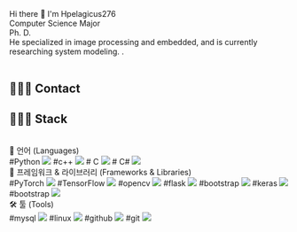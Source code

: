 


<div>
Hi there 👋 I'm Hpelagicus276<br>  Computer Science Major<br>
Ph. D. <br>
He specialized in image processing and embedded, and is currently researching system modeling. . <br>
</div>
<br>

<div><h2>🙋🏻‍♀️ Contact </h2></div>
<div>
  <a href=""/></a>
  <a href=""/></a>
  <a href=""/></a>
  <a href=""/></a>
</div>

<div><h2>👩🏻‍💻 Stack </h2><br>
<div>
🧠 언어 (Languages)<br>
#Python
  <img src="https://img.shields.io/badge/Python-3776AB?style=for-the-badge&logo=Python&logoColor=white">
#c++
  <img src="https://img.shields.io/badge/c++-00599C?style=for-the-badge&logo=c%2B%2B&logoColor=white">
# C
  <img src="https://img.shields.io/badge/c-A8B9CC?style=for-the-badge&logo=c%2B%2B&logoColor=white">
# C#
  <img src="https://img.shields.io/badge/c#-005571?style=for-the-badge&logo=c%2B%2B&logoColor=white">
<br>
🧩 프레임워크 & 라이브러리 (Frameworks & Libraries)<br>
#PyTorch
  <img src="https://img.shields.io/badge/PyTorch-EE4C2C?style=for-the-badge&logo=PyTorch&logoColor=white">
#TensorFlow
  <img src="https://img.shields.io/badge/TensorFlow-FF6F00?style=for-the-badge&logo=TensorFlow&logoColor=white">
#opencv
  <img src="https://img.shields.io/badge/opencv-5C3EE8?style=for-the-badge&logo=opencv&logoColor=black">
#flask
  <img src="https://img.shields.io/badge/flask-000000?style=for-the-badge&logo=flask&logoColor=white">
#bootstrap
  <img src="https://img.shields.io/badge/bootstrap-7952B3?style=for-the-badge&logo=bootstrap&logoColor=white">
#keras
  <img src="https://img.shields.io/badge/keras-D00000?style=for-the-badge&logo=bootstrap&logoColor=white">
#bootstrap
  <img src="https://img.shields.io/badge/bootstrap-7952B3?style=for-the-badge&logo=bootstrap&logoColor=white">
<br>
🛠️ 툴 (Tools)<br>
#mysql
  <img src="https://img.shields.io/badge/mysql-4479A1?style=for-the-badge&logo=mysql&logoColor=white">
#linux
  <img src="https://img.shields.io/badge/linux-FCC624?style=for-the-badge&logo=linux&logoColor=black">
#github
  <img src="https://img.shields.io/badge/github-181717?style=for-the-badge&logo=github&logoColor=white">
#git
  <img src="https://img.shields.io/badge/git-F05032?style=for-the-badge&logo=git&logoColor=white">



<!--
**lee-hyun-a/lee-hyun-a** is a ✨ _special_ ✨ repository because its `README.md` (this file) appears on your GitHub profile.

Here are some ideas to get you started:

- 🔭 I’m currently working on ...
- 🌱 I’m currently learning ...
- 👯 I’m looking to collaborate on ...
- 🤔 I’m looking for help with ...
- 💬 Ask me about ...
- 📫 How to reach me: ...
- 😄 Pronouns: ...
- ⚡ Fun fact: ...
-->
